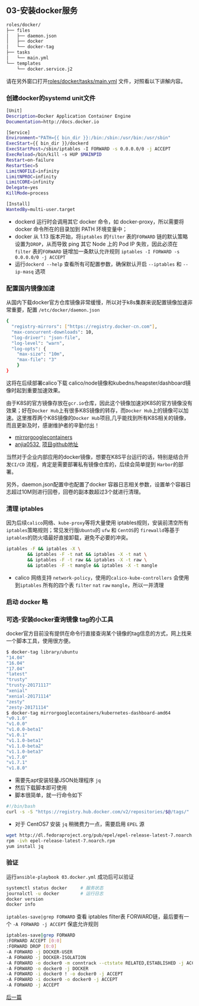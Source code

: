 ## 03-安装docker服务

``` bash
roles/docker/
├── files
│   ├── daemon.json
│   ├── docker
│   └── docker-tag
├── tasks
│   └── main.yml
└── templates
    └── docker.service.j2
```

请在另外窗口打开[roles/docker/tasks/main.yml](../roles/docker/tasks/main.yml) 文件，对照看以下讲解内容。

### 创建docker的systemd unit文件 

``` bash
[Unit]
Description=Docker Application Container Engine
Documentation=http://docs.docker.io

[Service]
Environment="PATH={{ bin_dir }}:/bin:/sbin:/usr/bin:/usr/sbin"
ExecStart={{ bin_dir }}/dockerd
ExecStartPost=/sbin/iptables -I FORWARD -s 0.0.0.0/0 -j ACCEPT
ExecReload=/bin/kill -s HUP $MAINPID
Restart=on-failure
RestartSec=5
LimitNOFILE=infinity
LimitNPROC=infinity
LimitCORE=infinity
Delegate=yes
KillMode=process

[Install]
WantedBy=multi-user.target
```
+ dockerd 运行时会调用其它 docker 命令，如 docker-proxy，所以需要将 docker 命令所在的目录加到 PATH 环境变量中；
+ docker 从 1.13 版本开始，将`iptables` 的`filter` 表的`FORWARD` 链的默认策略设置为`DROP`，从而导致 ping 其它 Node 上的 Pod IP 失败，因此必须在 `filter` 表的`FORWARD` 链增加一条默认允许规则 `iptables -I FORWARD -s 0.0.0.0/0 -j ACCEPT`
+ 运行`dockerd --help` 查看所有可配置参数，确保默认开启 `--iptables` 和 `--ip-masq` 选项

### 配置国内镜像加速

从国内下载docker官方仓库镜像非常缓慢，所以对于k8s集群来说配置镜像加速非常重要，配置 `/etc/docker/daemon.json`

``` bash
{
  "registry-mirrors": ["https://registry.docker-cn.com"],
  "max-concurrent-downloads": 10,
  "log-driver": "json-file",
  "log-level": "warn",
  "log-opts": {
    "max-size": "10m",
    "max-file": "3"
    }
}
```

这将在后续部署calico下载 calico/node镜像和kubedns/heapster/dashboard镜像时起到重要加速效果。

由于K8S的官方镜像存放在`gcr.io`仓库，因此这个镜像加速对K8S的官方镜像没有效果；好在`Docker Hub`上有很多K8S镜像的转存，而`Docker Hub`上的镜像可以加速。这里推荐两个K8S镜像的`Docker Hub`项目,几乎能找到所有K8S相关的镜像，而且更新及时，感谢维护者的辛勤付出！

+ [mirrorgooglecontainers](https://hub.docker.com/u/mirrorgooglecontainers/)
+ [anjia0532](https://hub.docker.com/u/anjia0532/), [项目github地址](https://github.com/anjia0532/gcr.io_mirror)

当然对于企业内部应用的docker镜像，想要在K8S平台运行的话，特别是结合开发`CI/CD` 流程，肯定是需要部署私有镜像仓库的，后续会简单提到 `Harbor`的部署。

另外，daemon.json配置中也配置了docker 容器日志相关参数，设置单个容器日志超过10M则进行回卷，回卷的副本数超过3个就进行清理。

### 清理 iptables

因为后续`calico`网络、`kube-proxy`等将大量使用 iptables规则，安装前清空所有`iptables`策略规则；常见发行版`Ubuntu`的 `ufw` 和 `CentOS`的 `firewalld`等基于`iptables`的防火墙最好直接卸载，避免不必要的冲突。

``` bash
iptables -F && iptables -X \
        && iptables -F -t nat && iptables -X -t nat \
        && iptables -F -t raw && iptables -X -t raw \
        && iptables -F -t mangle && iptables -X -t mangle
```
+ calico 网络支持 `network-policy`，使用的`calico-kube-controllers` 会使用到`iptables` 所有的四个表 `filter` `nat` `raw` `mangle`，所以一并清理

### 启动 docker 略

### 可选-安装docker查询镜像 tag的小工具

docker官方目前没有提供在命令行直接查询某个镜像的tag信息的方式，网上找来一个脚本工具，使用很方便。

``` bash
$ docker-tag library/ubuntu
"14.04"
"16.04"
"17.04"
"latest"
"trusty"
"trusty-20171117"
"xenial"
"xenial-20171114"
"zesty"
"zesty-20171114"
$ docker-tag mirrorgooglecontainers/kubernetes-dashboard-amd64
"v0.1.0"
"v1.0.0"
"v1.0.0-beta1"
"v1.0.1"
"v1.1.0-beta1"
"v1.1.0-beta2"
"v1.1.0-beta3"
"v1.7.0"
"v1.7.1"
"v1.8.0"
``` 
+ 需要先apt安装轻量JSON处理程序 `jq`
+ 然后下载脚本即可使用
+ 脚本很简单，就一行命令如下

``` bash
#!/bin/bash
curl -s -S "https://registry.hub.docker.com/v2/repositories/$@/tags/" | jq '."results"[]["name"]' |sort
```
+ 对于 CentOS7 安装 `jq` 稍微费力一点，需要启用 `EPEL` 源

``` bash
wget http://dl.fedoraproject.org/pub/epel/epel-release-latest-7.noarch.rpm
rpm -ivh epel-release-latest-7.noarch.rpm
yum install jq
```

### 验证

运行`ansible-playbook 03.docker.yml` 成功后可以验证

``` bash
systemctl status docker 	# 服务状态
journalctl -u docker 		# 运行日志
docker version
docker info
```
`iptables-save|grep FORWARD` 查看 iptables filter表 FORWARD链，最后要有一个 `-A FORWARD -j ACCEPT` 保底允许规则

``` bash
iptables-save|grep FORWARD
:FORWARD ACCEPT [0:0]
:FORWARD DROP [0:0]
-A FORWARD -j DOCKER-USER
-A FORWARD -j DOCKER-ISOLATION
-A FORWARD -o docker0 -m conntrack --ctstate RELATED,ESTABLISHED -j ACCEPT
-A FORWARD -o docker0 -j DOCKER
-A FORWARD -i docker0 ! -o docker0 -j ACCEPT
-A FORWARD -i docker0 -o docker0 -j ACCEPT
-A FORWARD -j ACCEPT
```

[后一篇](04-install_kube_master.md)
